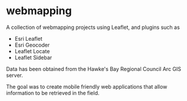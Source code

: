 # webmapping

A collection of webmapping projects using Leaflet, and plugins such as

+ Esri Leaflet
+ Esri Geocoder
+ Leaflet Locate
+ Leaflet Sidebar

Data has been obtained from the Hawke's Bay Regional Council Arc GIS server.

The goal was to create mobile friendly web applications that allow information to be retrieved in the field.

